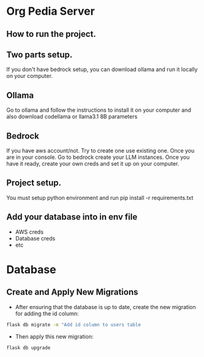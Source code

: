 # Org Pedia Server

## How to run the project.

## Two parts setup.
If you don't have bedrock setup, you can download ollama and run it locally on your computer.

## Ollama
Go to ollama and follow the instructions to install it on your computer and also download codellama or llama3.1 8B parameters

## Bedrock
If you have aws account/not. Try to create one use existing one. Once you are in your console. Go to bedrock create your LLM instances. Once you have it ready, create your own creds and set it up on your computer.

## Project setup.
You must setup python environment and run pip install -r requirements.txt

## Add your database into in env file
- AWS creds
- Database creds
- etc



# Database

## Create and Apply New Migrations
- After ensuring that the database is up to date, create the new migration for adding the id column:

```bash 
flask db migrate -m "Add id column to users table
```

- Then apply this new migration:
```bash
flask db upgrade
```